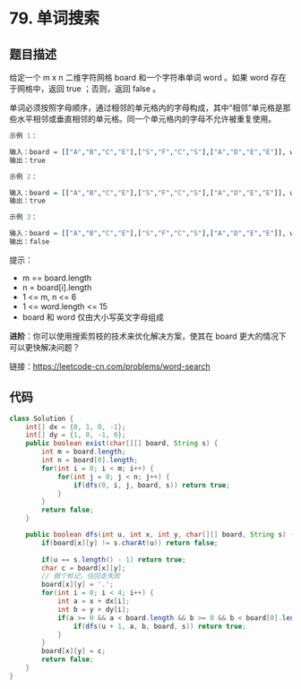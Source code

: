 # 79. 单词搜索

## 题目描述

给定一个 m x n 二维字符网格 board 和一个字符串单词 word 。如果 word 存在于网格中，返回 true ；否则，返回 false 。

单词必须按照字母顺序，通过相邻的单元格内的字母构成，其中“相邻”单元格是那些水平相邻或垂直相邻的单元格。同一个单元格内的字母不允许被重复使用。

```r
示例 1：

输入：board = [["A","B","C","E"],["S","F","C","S"],["A","D","E","E"]], word = "ABCCED"
输出：true

示例 2：

输入：board = [["A","B","C","E"],["S","F","C","S"],["A","D","E","E"]], word = "SEE"
输出：true

示例 3：

输入：board = [["A","B","C","E"],["S","F","C","S"],["A","D","E","E"]], word = "ABCB"
输出：false
```

提示：

- m == board.length
- n = board[i].length
- 1 <= m, n <= 6
- 1 <= word.length <= 15
- board 和 word 仅由大小写英文字母组成

 

**进阶**：你可以使用搜索剪枝的技术来优化解决方案，使其在 board 更大的情况下可以更快解决问题？

链接：https://leetcode-cn.com/problems/word-search

## 代码

```java
class Solution {
    int[] dx = {0, 1, 0, -1};
    int[] dy = {1, 0, -1, 0};
    public boolean exist(char[][] board, String s) {
        int m = board.length;
        int n = board[0].length;
        for(int i = 0; i < m; i++) {
            for(int j = 0; j < n; j++) {
                if(dfs(0, i, j, board, s)) return true;
            }
        }
        return false;
    }

    public boolean dfs(int u, int x, int y, char[][] board, String s) {
        if(board[x][y] != s.charAt(u)) return false;
        
        if(u == s.length() - 1) return true;
        char c = board[x][y];
        // 做个标记，往回走失败
        board[x][y] = '.';
        for(int i = 0; i < 4; i++) {
            int a = x + dx[i];
            int b = y + dy[i];
            if(a >= 0 && a < board.length && b >= 0 && b < board[0].length) {
                if(dfs(u + 1, a, b, board, s)) return true;
            }
        }
        board[x][y] = c;
        return false;
    }
}
```